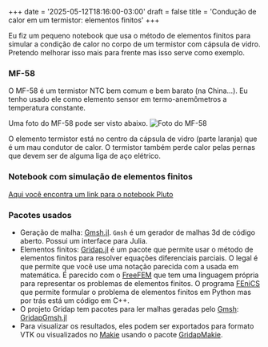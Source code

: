 +++
date = '2025-05-12T18:16:00-03:00'
draft = false
title = 'Condução de calor em um termistor: elementos finitos'
+++


Eu fiz um pequeno notebook que usa o método de elementos finitos para simular a condição de calor no corpo de um termistor com cápsula de vidro. Pretendo melhorar isso mais para frente mas isso serve como exemplo.

### MF-58

O MF-58 é um termistor NTC bem comum e bem barato (na China...). Eu tenho usado ele como elemento sensor em termo-anemômetros a temperatura constante. 

Uma foto do MF-58 pode ser visto abaixo.
![Foto do MF-58](/post/2025/05/mf58.jpg)

O elemento termistor está no centro da cápsula de vidro (parte laranja) que é um mau condutor de calor. O termistor também perde calor pelas pernas que devem ser de alguma liga de aço elétrico.

### Notebook com simulação de elementos finitos

[Aqui você encontra um link para o notebook Pluto](/notebooks/2025/05/mf58cond.html)


### Pacotes usados

 * Geração de malha: [Gmsh.jl](https://gmsh.info/). `Gmsh` é um gerador de malhas 3d de código aberto. Possui um interface para Julia.
 * Elementos finitos: [Gridap.jl](https://github.com/gridap/Gridap.jl) é um pacote que permite usar o método de elementos finitos para resolver equações diferenciais parciais. O legal é que permite que você use uma notação parecida com a usada em matemática. É parecido com o [FreeFEM](https://freefem.org/) que tem uma linguagem própria para representar os problemas de elementos finitos. O programa [FEniCS](https://fenicsproject.org/) que permite formular o problema de elementos finitos em Python mas por trás está um código em C++. 
 * O projeto Gridap tem pacotes para ler malhas geradas pelo [Gmsh](https://gmsh.info/):  [GridapGmsh.jl](https://github.com/gridap/GridapGmsh.jl)
 * Para visualizar os resultados, eles podem ser exportados para formato VTK ou visualizados no [Makie](https://www.makie.org) usando o pacote [GridapMakie](https://github.com/gridap/GridapMakie.jl).
